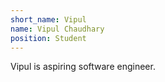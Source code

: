 ```yaml
---
short_name: Vipul
name: Vipul Chaudhary
position: Student 
---
```


Vipul is aspiring software engineer.